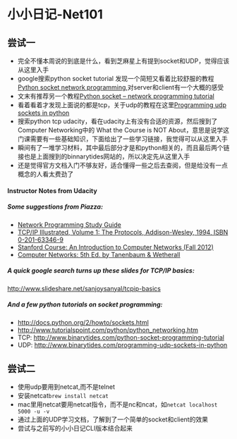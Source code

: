# 小小日记-Net101

## 尝试一
- 完全不懂本周说的到底是什么，看到芝麻星上有提到socket和UDP，觉得应该从这里入手
- google搜索python socket tutorial 发现一个简短又看着比较舒服的教程 [Python socket network programming](http://pythontips.com/2013/08/06/python-socket-network-programming/),对server和client有一个大概的感受
- 文末有推荐另一个教程[Python socket – network programming tutorial](http://www.binarytides.com/python-socket-programming-tutorial/)
- 看着看着才发现上面说的都是tcp，关于udp的教程在这里[Programming udp sockets in python](http://www.binarytides.com/programming-udp-sockets-in-python/)
- 搜索python tcp udacity，看在udacity上有没有合适的资源，然后搜到了Computer Networking中的 What the Course is NOT About，意思是说学这门课需要有一些基础知识，下面给出了一些学习链接，我觉得可以从这里入手
- 瞬间有了一堆学习材料，其中最后部分才是和python相关的，而且最后两个链接也是上面搜到的binnarytides网站的，所以决定先从这里入手
- 还是觉得官方文档入门不够友好，适合懂得一些之后去查阅，但是给没有一点概念的人看太费劲了

#### Instructor Notes from Udacity

##### Some suggestions from Piazza:

- [Network Programming Study Guide](http://www.sal.ksu.edu/faculty/tim/NPstudy_guide/index.html)
- [TCP/IP Illustrated, Volume 1: The Protocols, Addison-Wesley, 1994, ISBN 0-201-63346-9](http://www.kohala.com/start/tcpipiv1.html)
- [Stanford Course: An Introduction to Computer Networks (Fall 2012)](http://f12.class2go.stanford.edu/networking/Fall2012)
- [Computer Networks: 5th Ed. by Tanenbaum & Wetherall](http://cse.hcmut.edu.vn/~minhnguyen/NET/Computer%20Networks%20-%20A%20Tanenbaum%20-%205th%20edition.pdf)

##### A quick google search turns up these slides for TCP/IP basics:

http://www.slideshare.net/sanjoysanyal/tcpip-basics

##### And a few python tutorials on socket programming:

- http://docs.python.org/2/howto/sockets.html
- http://www.tutorialspoint.com/python/python_networking.htm
- TCP: http://www.binarytides.com/python-socket-programming-tutorial
- UDP: http://www.binarytides.com/programming-udp-sockets-in-python

## 尝试二
- 使用udp要用到netcat,而不是telnet
- 安装netcat```brew install netcat```
- mac里用netcat要用netcat指令，而不是nc和ncat，如```netcat localhost 5000 -u -v```
- 通过上面的UDP学习文档，了解到了一个简单的socket和client的效果
- 尝试与之前写的小小日记CLI版本结合起来